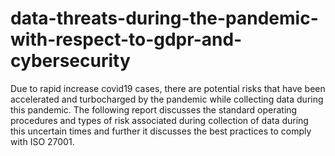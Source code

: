 # data-threats-during-the-pandemic-with-respect-to-gdpr-and-cybersecurity
Due to rapid increase covid19 cases, there are potential risks that have been accelerated and turbocharged by the pandemic while collecting data during this pandemic. The following report discusses the standard operating procedures and types of risk associated during collection of data during this uncertain times and further it discusses the best practices to comply with ISO 27001.
